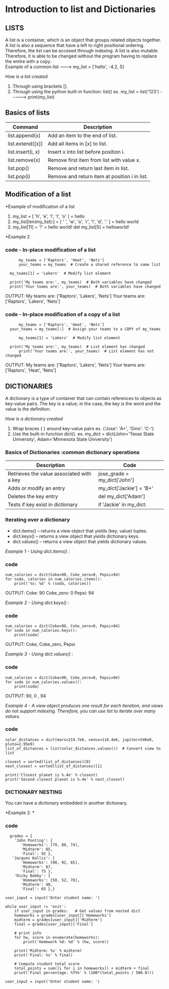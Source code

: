  # Introduction to list and Dictionaries
 
 
 ## LISTS
 A list is a container, which is an object that groups related objects together.
 A list is also a sequence that have a left to right positional ordering. Therefore, the list can be accesed through indexing.
 A list is also mutable. Therefore, it is able to be changed without the program having to replace the entire with a copy.  
 Example of a common list ---> my_list = ['hello', -4.2, 5]
 
 *How is a list created*
 1. Through using brackets [].
 2. Through using the python built-in function: list() ex. my_list = list('123') -----> print(my_list)

## Basics of lists

| Command | Description |
| --- | --- |
|list.append(x)    |Add an item to the end of list.                |               |                
|list.extend([x])  |Add all items in [x] to list.                  | git diff      |                
|list.insert(i, x) |Insert x into list before position i.	   | git status    |                
|list.remove(x)    |Remove first item from list with value x.      | git diff      |                
|list.pop()        |Remove and return last item in list.           | git status    |                
|list.pop(i)       |Remove and return item at position i in list.  | git diff      |                





 
 
 

## Modification of a list 

*Example of modification of a list
1. my_list  = [ 'h', 'e', 'l', 'l', 'o' ] = hello 
2. my_list[len(my_list):] = [ ' ', 'w', 'o', 'r', 'l', 'd', '.' ] = hello world
3. my_list[11] = '!' = hello world!
del my_list[5] = helloworld!

*Example 2
### code - In-place modification of a list
          my_teams = ['Raptors', 'Heat', 'Nets']
          your_teams = my_teams  # Create a shared reference to same list

	  my_teams[1] = 'Lakers'  # Modify list element

	  print('My teams are:', my_teams)  # Both variables have changed
	  print('Your teams are:', your_teams)  # Both variables have changed
OUTPUT: My teams are: ['Raptors', 'Lakers', 'Nets']
        Your teams are: ['Raptors', 'Lakers', 'Nets']

		
### code - In-place modification of a copy of a list
          my_teams = ['Raptors', 'Heat', 'Nets']
	  your_teams = my_teams[:]  # Assign your teams to a COPY of my_teams
	
          my_teams[1] = 'Lakers'  # Modify list element
	
	  print('My teams are:', my_teams)  # List element has changed
          print('Your teams are:', your_teams)  # List element has not changed
OUTPUT: My teams are: ['Raptors', 'Lakers', 'Nets']
        Your teams are: ['Raptors', 'Heat', 'Nets']


 
## DICTIONARIES
A dictionary is a type of container that can  contain references to objects as key-value pairs. The key is a value; in the case, the key is the word and the value is the definition. 

*How is a dictionary created*
1. Wrap braces { } around key-value pairs ex. {'Jose': 'A+', 'Gino': 'C-'} 
2. Use the built-in function dict(). ex. my_dict = dict(John='Texas State University', Adam='Minnesota State University')

### Basics of Dictionaries :common dictionary operations
|Description| Code|
| --- | --- |
|Retrieves the value associated with a key|	jose_grade = my_dict['John'] |
|Adds or  modify an  entry |	my_dict['Jackie'] = 'B+' |
|Deletes the key entry  |	del my_dict['Adam'] |
|Tests if key exist in dictionary |	if 'Jackie' in my_dict: |

### Iterating over a dictionary

- dict.items() – returns a view object that yields (key, value) tuples.
- dict.keys() – returns a view object that yields dictionary keys.
- dict.values() – returns a view object that yields dictionary values.

*Example 1 - Using dict.items() :*
### code
    num_calories = dict(Coke=90, Coke_zero=0, Pepsi=94)
    for soda, calories in num_calories.items():
        print('%s: %d' % (soda, calories))
	
OUTPUT: Coke: 90
Coke_zero: 0
Pepsi: 94

*Example 2 - Using dict.keys() :*
### code
    num_calories = dict(Coke=90, Coke_zero=0, Pepsi=94)
    for soda in num_calories.keys():
        print(soda)
OUTPUT: Coke, Coke_zero, Pepsi

*Example 3 - Using dict.values() :*
### code
    num_calories = dict(Coke=90, Coke_zero=0, Pepsi=94)
    for soda in num_calories.values():
        print(soda)
OUTPUT: 90, 0 , 94

*Example 4 -  A view object produces one result for each iteration, and views do not support indexing. 
Therefore, you can use list to iterate over many values.*
### code
    solar_distances = dict(mars=219.7e6, venus=116.4e6, jupiter=546e6, pluto=2.95e9)
    list_of_distances = list(solar_distances.values())  # Convert view to list
    
    closest = sorted(list_of_distances)[0]
    next_closest = sorted(list_of_distances)[1]

    print('Closest planet is %.4e' % closest)
    print('Second closest planet is %.4e' % next_closest)
    
  ### DICTIONARY NESTING
  You can have a dictionary embedded in another dictionary. 
  
  
  
  *Example 2: *
  ### code
      grades = {
        'John Ponting': {
           'Homeworks': [79, 80, 74],
           'Midterm': 85,
           'Final': 92 },
       'Jacques Kallis': {
           'Homeworks': [90, 92, 65],
           'Midterm': 87,
           'Final': 75 },
        'Ricky Bobby': {
           'Homeworks': [50, 52, 78],
           'Midterm': 40,
           'Final': 65 },}

    user_input = input('Enter student name: ')

    while user_input != 'exit':
        if user_input in grades:   # Get values from nested dict
        homeworks = grades[user_input]['Homeworks']
        midterm = grades[user_input]['Midterm']
        final = grades[user_input]['Final']

        # print info
        for hw, score in enumerate(homeworks):
            print('Homework %d: %d' % (hw, score))

        print('Midterm: %s' % midterm)
        print('Final: %s' % final)

        # Compute student total score
        total_points = sum([i for i in homeworks]) + midterm + final
        print('Final percentage: %f%%' % (100*(total_points / 500.0)))

    user_input = input('Enter student name: ')
